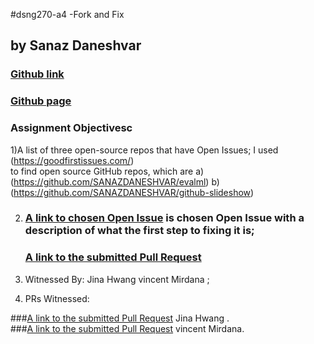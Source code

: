 #dsng270-a4 -Fork and Fix
## by Sanaz Daneshvar
### [Github link](https://sanazdaneshvar.github.io/dgn270-a4)
### [Github page](https://github.com/SANAZDANESHVAR)

   
### Assignment Objectivesc


1)A list of three open-source  repos that have Open Issues;
   I used 
   (https://goodfirstissues.com/)   
   to find open source GitHub repos, which are
   a)	(https://github.com/SANAZDANESHVAR/evalml)
   b)	(https://github.com/SANAZDANESHVAR/github-slideshow)

2) 
   ### [A link to chosen Open Issue](https://github.com/firstcontributions) is chosen Open Issue with a description of what the first step to fixing it is;
   ### [A link to the submitted Pull Request](https://github.com/firstcontributions/first-contributions/issues/35228)

3) Witnessed By: 
     Jina Hwang 
     vincent Mirdana ;

4) PRs Witnessed:
  
###[A link to the submitted Pull Request](https://github.com/elrumo/macOS_Big_Sur_icons_replacements/pull/970)  Jina Hwang .   
###[A link to the submitted Pull Request](https://github.com/firstcontributions/first-contributions/pull/35286)  vincent Mirdana.



